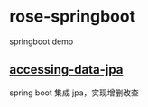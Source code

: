 # rose-springboot

springboot demo

## [accessing-data-jpa](accessing-data-jpa)
spring boot 集成 jpa，实现增删改查
